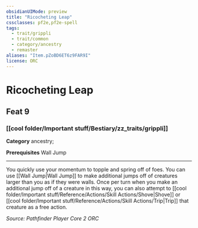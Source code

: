 ```yaml
---
obsidianUIMode: preview
title: "Ricocheting Leap"
cssclasses: pf2e,pf2e-spell
tags:
  - trait/grippli
  - trait/common
  - category/ancestry
  - remaster
aliases: "Item.pZoBD6ET6z9FAR9I"
license: ORC
---
```

# Ricocheting Leap
## Feat 9
### [[cool folder/Important stuff/Bestiary/zz_traits/grippli]]

**Category** ancestry; 



**Prerequisites** Wall Jump
* * *
You quickly use your momentum to topple and spring off of foes. You can use [[Wall Jump|Wall Jump]] to make additional jumps off of creatures larger than you as if they were walls. Once per turn when you make an additional jump off of a creature in this way, you can also attempt to [[cool folder/Important stuff/Reference/Actions/Skill Actions/Shove|Shove]] or [[cool folder/Important stuff/Reference/Actions/Skill Actions/Trip|Trip]] that creature as a free action.

*Source: Pathfinder Player Core 2*
*ORC*